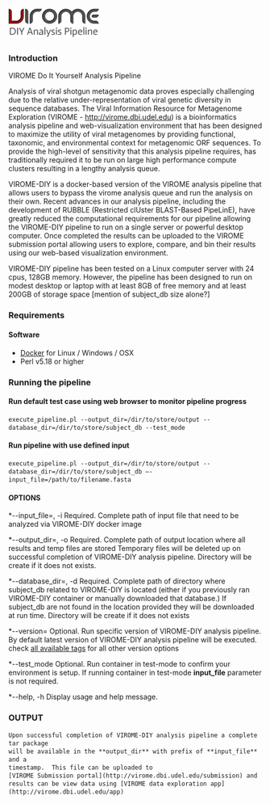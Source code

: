 # ![VIROME DIY Analysis Pipeline](https://github.com/Virome-Collaboration-Group/virome-DIY/blob/master/assets/img/virome-diy.png)

### Introduction
VIROME Do It Yourself Analysis Pipeline

Analysis of viral shotgun metagenomic data proves especially challenging due to the relative under-representation of viral genetic diversity in sequence databases.   The Viral Information Resource for Metagenome Exploration (VIROME - http://virome.dbi.udel.edu) is a bioinformatics analysis pipeline and web-visualization environment that has been designed to maximize the utility of viral metagenomes by providing functional, taxonomic, and environmental context for metagenomic ORF sequences.  To provide the high-level of sensitivity that this analysis pipeline requires, has traditionally required it to be run on large high performance compute clusters resulting in a lengthy analysis queue.  

VIROME-DIY is a docker-based version of the VIROME analysis pipeline that allows users to bypass the virome analysis queue and run the analysis on their own.  Recent advances in our analysis pipeline, including the development of RUBBLE (Restricted clUster BLAST-Based PipeLinE), have greatly reduced the computational requirements for our pipeline allowing the VIROME-DIY pipeline to run on a single server or powerful desktop computer.  Once completed the results can be uploaded to the VIROME submission portal allowing users to explore, compare, and bin their results using our web-based visualization environment.

VIROME-DIY pipeline has been tested on a Linux computer server with 24 cpus, 128GB memory.  However, the pipeline has been designed to run on modest
desktop or laptop with at least 8GB of free memory and at least 200GB of storage space [mention of subject_db size alone?]

### Requirements
#### Software
- [Docker](https://docs.docker.com/installation/) for Linux / Windows / OSX
- Perl v5.18 or higher

### Running the pipeline

#### Run default test case using web browser to monitor pipeline progress
```
execute_pipeline.pl --output_dir=/dir/to/store/output --database_dir=/dir/to/store/subject_db --test_mode
```

#### Run pipeline with use defined input
```
execute_pipeline.pl --output_dir=/dir/to/store/output --database_dir=/dir/to/store/subject_db —-input_file=/path/to/filename.fasta
```

#### OPTIONS
*--input_file=, -i
    Required. Complete path of input file that need to be analyzed via VIROME-DIY
    docker image

*--output_dir=, -o
    Required. Complete path of output location where all results and temp files are stored
    Temporary files will be deleted up on successful completion of VIROME-DIY analysis pipeline.
    Directory will be create if it does not exists.

*--database_dir=, -d
    Required. Complete path of directory where subject_db related to VIROME-DIY is located
    (either if you previously ran VIROME-DIY container or manually downloaded that database.)
    If subject_db are not found in the location provided they will be downloaded at run time.
    Directory will be create if it does not exists

*--version=
    Optional. Run specific version of VIROME-DIY analysis pipeline.  By default
    latest version of VIROME-DIY analysis pipeline will be executed.  check
    [all available tags](https://hub.docker.com/r/virome/virome-pipeline/tags/)
    for all other version options

*--test_mode
    Optional. Run container in test-mode to confirm your environment is setup.
    If running container in test-mode **input_file** parameter is not required.

*--help, -h
    Display usage and help message.

### OUTPUT
    Upon successful completion of VIROME-DIY analysis pipeline a complete tar package
    will be available in the **output_dir** with prefix of **input_file** and a
    timestamp.  This file can be uploaded to
    [VIROME Submission portal](http://virome.dbi.udel.edu/submission) and
    results can be view data using [VIROME data exploration app](http://virome.dbi.udel.edu/app)
